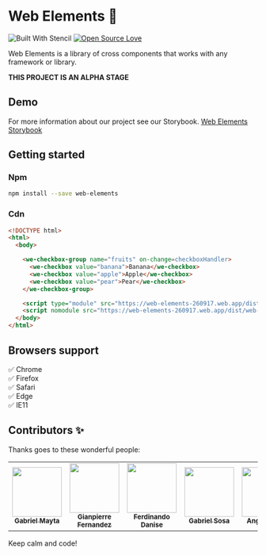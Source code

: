 # Web Elements 💎
![Built With Stencil](https://bit.ly/35Ak8QP)
[![Open Source Love](https://badges.frapsoft.com/os/mit/mit.svg?v=102)](https://github.com/ellerbrock/open-source-badge/)

Web Elements is a library of cross components that works with any framework or library.

**THIS PROJECT IS AN ALPHA STAGE**

## Demo
For more information about our project see our Storybook.
[Web Elements Storybook](https://web-elements-260917.web.app)

## Getting started
### Npm

```sh
npm install --save web-elements
```

### Cdn
```html
<!DOCTYPE html>
<html>
  <body>

    <we-checkbox-group name="fruits" on-change=checkboxHandler>
      <we-checkbox value="banana">Banana</we-checkbox>
      <we-checkbox value="apple">Apple</we-checkbox>
      <we-checkbox value="pear">Pear</we-checkbox>
    </we-checkbox-group>

    <script type="module" src="https://web-elements-260917.web.app/dist/web-elements/web-elements.esm.js"></script>
    <script nomodule src="https://web-elements-260917.web.app/dist/web-elements/web-elements.js"></script>
  </body>
</html>
```

## Browsers support

:white_check_mark: Chrome
<br/>
:white_check_mark: Firefox
<br/>
:white_check_mark: Safari
<br/>
:white_check_mark: Edge
<br/>
:white_check_mark: IE11


## Contributors ✨
Thanks goes to these wonderful people:

<table>
  <tr>
    <td align="center">
      <a href="https://github.com/grandemayta">
        <img src="https://avatars.githubusercontent.com/u/6887120?v=3" width="100px" />
        <br />
        <sub>
          <b>Gabriel Mayta</b>
        </sub>
      </a>
    </td>
    <td align="center">
      <a href="https://github.com/G1anpierre">
        <img src="https://avatars.githubusercontent.com/u/22327132?v=3" width="100px" />
        <br />
        <sub>
          <b>Gianpierre Fernandez</b>
        </sub>
      </a>
    </td>
    <td align="center">
      <a href="https://github.com/fdanise">
        <img src="https://avatars.githubusercontent.com/u/29681015?v=3" width="100px" />
        <br />
        <sub>
          <b>Ferdinando Danise</b>
        </sub>
      </a>
    </td>
    <td align="center">
      <a href="https://github.com/gsosa2000">
        <img src="https://avatars.githubusercontent.com/u/44258309?v=3" width="100px" />
        <br />
        <sub>
          <b>Gabriel Sosa</b>
        </sub>
      </a>
    </td>
    <td align="center">
      <a href="https://github.com/FAngelo94">
        <img src="https://avatars.githubusercontent.com/u/17097656?v=3" width="100px" />
        <br />
        <sub>
          <b>Angelo Falci</b>
        </sub>
      </a>
    </td>
  </tr>
</table>

Keep calm and code!
